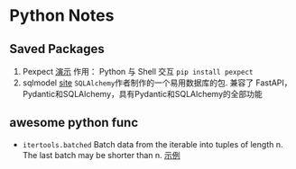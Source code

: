 # Python Notes



## Saved Packages


1. Pexpect [演示](https://juejin.cn/post/7287418444647677986) 作用： Python 与 Shell 交互 `pip install pexpect`
2. sqlmodel [site](https://sqlmodel.tiangolo.com/) `SQLAlchemy`作者制作的一个易用数据库的包. 兼容了 FastAPI，Pydantic和SQLAlchemy，具有Pydantic和SQLAlchemy的全部功能


## awesome python func


* `itertools.batched` Batch data from the iterable into tuples of length n. The last batch may be shorter than n. [示例](https://docs.python.org/3.12/library/itertools.html#itertools.batched)

## 

